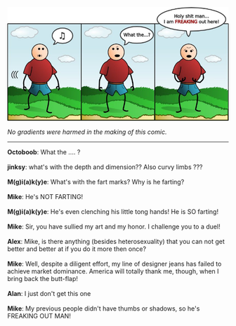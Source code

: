 <!--
.. title: Made in the Shade
.. slug: made-in-the-shade
.. date: 2009/06/14 00:00:00
.. tags: 
.. link: 
.. description: 
-->

<a href='made-in-the-shade.html' title='View comments'>
<img class='comic' src='../assets/comics/20090614.jpg' />
</a>

<em>No gradients were harmed in the making of this comic.</em>

<!-- TEASER_END -->
<hr />

<div class='comments'>
<b>Octoboob</b>: What the .... ?<br /><br />
<b>jinksy</b>: what's with the depth and dimension??  Also curvy limbs ???<br /><br />
<b>M(g)i(a)k(y)e</b>: What's with the fart marks? Why is he farting?<br /><br />
<b>Mike</b>: He's NOT FARTING!<br /><br />
<b>M(g)i(a)k(y)e</b>: He's even clenching his little tong hands! He is SO farting!<br /><br />
<b>Mike</b>: Sir, you have sullied my art and my honor.  I challenge you to a duel!<br /><br />
<b>Alex</b>: Mike, is there anything (besides heterosexuality) that you can not get better and better at if you do it more then once?<br /><br />
<b>Mike</b>: Well, despite a diligent effort, my line of designer jeans has failed to achieve market dominance.  America will totally thank me, though, when I bring back the butt-flap!<br /><br />
<b>Alan</b>: I just don't get this one<br /><br />
<b>Mike</b>: My previous people didn't have thumbs or shadows, so he's FREAKING OUT MAN!<br /><br />
</div>

